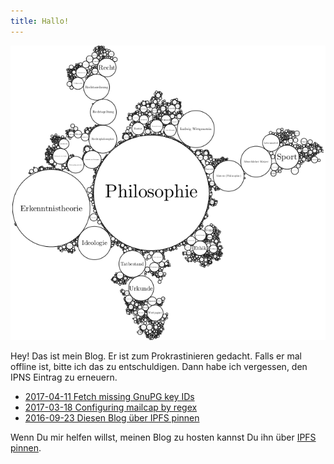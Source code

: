 ```yaml
---
title: Hallo!
---
```


![](wikipedia-tree.png)

Hey! Das ist mein Blog. Er ist zum Prokrastinieren gedacht. Falls er mal offline ist, bitte ich das zu entschuldigen. Dann habe ich vergessen, den IPNS Eintrag zu erneuern. 

* [2017-04-11 Fetch missing GnuPG key IDs](posts/2017-04-11-gnupg-fetch-missing-key-ids.html)
* [2017-03-18 Configuring mailcap by regex](posts/2017-03-18-mailcap.html)
* [2016-09-23 Diesen Blog über IPFS pinnen](posts/2016-09-23-blog-ueber-ipfs-pinnen.html)

Wenn Du mir helfen willst, meinen Blog zu hosten kannst Du ihn über [IPFS pinnen](posts/2016-09-23-blog-ueber-ipfs-pinnen.html).
